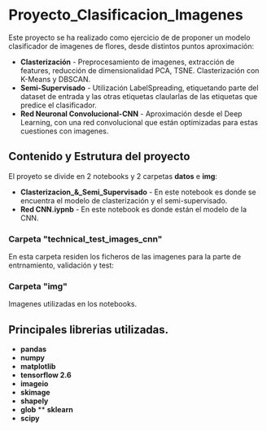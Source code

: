 # Proyecto_Clasificacion_Imagenes
Este proyecto se ha realizado como ejercicio de de proponer un modelo clasificador de imagenes de flores, desde distintos puntos aproximación:
* **Clasterización**  -  Preprocesamiento de imagenes, extracción de features, reducción de dimensionalidad PCA, TSNE. Clasterización con K-Means y DBSCAN.
* **Semi-Supervisado**  -  Utilización LabelSpreading, etiquetando parte del dataset de entrada y las otras etiquetas claularlas de las etiquetas que predice el clasificador.
* **Red Neuronal Convolucional-CNN** - Aproximación desde el Deep Learning, con una red convolucional que están optimizadas para estas cuestiones con imagenes.

## Contenido y Estrutura del proyecto
El proyeto se divide en 2 notebooks y 2 carpetas **datos** e **img**:

* **Clasterizacion_&_Semi_Supervisado**  -  En este notebook es donde se encuentra el modelo de clasterización y el semi-supervisado.
* **Red CNN.iypnb**  -  En este notebook es donde están el modelo de la CNN.

### Carpeta "technical_test_images_cnn"
En esta carpeta residen los ficheros de las imagenes para la parte de entrnamiento, validación y test:
### Carpeta "img"
Imagenes utilizadas en los notebooks.



## Principales librerias utilizadas.

* **pandas**
* **numpy**
* **matplotlib**
* **tensorflow 2.6**
* **imageio**
* **skimage**
* **shapely**
* **glob**
** **sklearn**
* **scipy**
